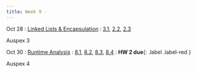 ```yaml
---
title: Week 9 - 
---
```


Oct 28
: [Linked Lists & Encapsulation](#)
  : [3.1](#), [2.2](#), [2.3](#)

Auspex 3

Oct 30
: [Runtime Analysis](#)
  : [8.1](#), [8.2](#), [8.3](#), [8.4](#)
: **HW 2 due**{: .label .label-red }

Auspex 4